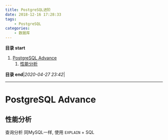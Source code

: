 ```yaml
---
title: PostgreSQL进阶
date: 2018-12-16 17:28:33
tags: 
    - PostgreSQL
categories: 
    - 数据库
---
```


**目录 start**

1. [PostgreSQL Advance](#postgresql-advance)
    1. [性能分析](#性能分析)

**目录 end**|_2020-04-27 23:42_|
****************************************
# PostgreSQL Advance


## 性能分析

查询分析 同MySQL一样, 使用 `EXPLAIN` + SQL

